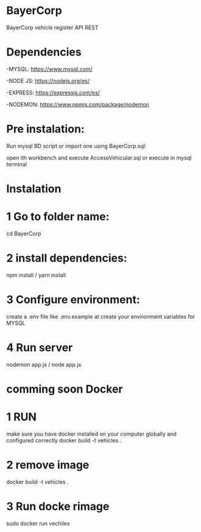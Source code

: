 # BayerCorp
BayerCorp vehicle register API REST

# Dependencies

-MYSQL: https://www.mysql.com/

-NODE JS: https://nodejs.org/es/

-EXPRESS: https://expressjs.com/es/

-NODEMON: https://www.npmjs.com/package/nodemon

# Pre instalation:

Run mysql BD script or import one using BayerCorp.sql:

open ith workbench and execute AccesoVehicular.sql or execute in mysql terminal
# Instalation

# 1 Go to folder name:

cd BayerCorp

# 2 install dependencies:

npm install / yarn install

# 3 Configure environment:

create a .env file like .env.example at create your environment variables for MYSQL

# 4 Run server

nodemon app.js / node app.js

# comming soon Docker
# 1 RUN 
make sure you have docker installed on your computer globally and configured correctly
docker build -t vehicles .

# 2 remove image
docker build -t vehicles .

# 3 Run docke rimage

sudo docker run vechiles